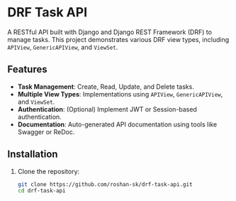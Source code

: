 # DRF Task API

A RESTful API built with Django and Django REST Framework (DRF) to manage tasks. This project demonstrates various DRF view types, including `APIView`, `GenericAPIView`, and `ViewSet`.

## Features

- **Task Management**: Create, Read, Update, and Delete tasks.
- **Multiple View Types**: Implementations using `APIView`, `GenericAPIView`, and `ViewSet`.
- **Authentication**: (Optional) Implement JWT or Session-based authentication.
- **Documentation**: Auto-generated API documentation using tools like Swagger or ReDoc.

## Installation

1. Clone the repository:

   ```bash
   git clone https://github.com/roshan-sk/drf-task-api.git
   cd drf-task-api
